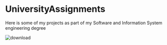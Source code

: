 # UniversityAssignments
Here is some of my projects as part of my Software and Information System engineering degree 

![download](https://github.com/VictorGavrilenko97/UniversityAssignments/assets/140259266/b8eb7569-87a5-494a-bb18-8454dd970502)
